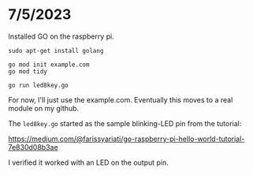 # 7/5/2023

Installed GO on the raspberry pi.

```
sudo apt-get install golang

go mod init example.com
go mod tidy

go run led8key.go
```

For now, I'll just use the example.com. Eventually this moves to a real module on my github.

The `led8key.go` started as the sample blinking-LED pin from the tutorial:

https://medium.com/@farissyariati/go-raspberry-pi-hello-world-tutorial-7e830d08b3ae

I verified it worked with an LED on the output pin.